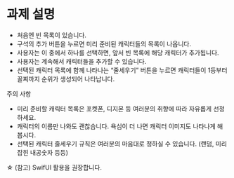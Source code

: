 #  과제 설명


- 처음엔 빈 목록이 있습니다.
- 구석의 추가 버튼을 누르면 미리 준비된 캐릭터들의 목록이 나옵니다.
- 사용자는 이 중에서 하나를 선택하면, 앞서 빈 목록에 해당 캐릭터가 추가됩니다.
- 사용자는 계속해서 캐릭터들을 추가할 수 있습니다.
- 선택된 캐릭터 목록에 함께 나타나는 “줄세우기” 버튼을 누르면 캐릭터들이 1등부터 꼴찌까지 순위가 생성되어 나타납니다.

주의 사항
- 미리 준비할 캐릭터 목록은 포켓폰, 디지몬 등 여러분의 취향에 따라 자유롭게 선정하세요.
- 캐릭터의 이름만 나와도 괜찮습니다. 욕심이 더 나면 캐릭터 이미지도 나타나게 해봅시다.
- 선택된 캐릭터 줄세우기 규칙은 여러분의 마음대로 정하실 수 있습니다. (랜덤, 미리 잡힌 내공숫자 등등)

☆ (참고) SwifUI 활용을 권장합니다.
